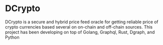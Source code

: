 # DCrypto
DCrypto is a secure and hybrid price feed oracle for getting reliable price of crypto currencies based several on on-chain and off-chain sources. This project has been developing on top of Golang, Graphql, Rust,  Dgraph, and Python
